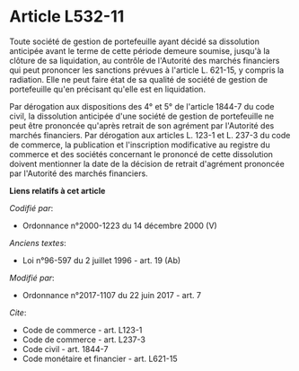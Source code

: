 # Article L532-11

Toute société de gestion de portefeuille ayant décidé sa dissolution anticipée avant le terme de cette période demeure
soumise, jusqu'à la clôture de sa liquidation, au contrôle de l'Autorité des marchés financiers qui peut prononcer les
sanctions prévues à l'article L. 621-15, y compris la radiation. Elle ne peut faire état de sa qualité de société de gestion
de portefeuille qu'en précisant qu'elle est en liquidation. 

Par dérogation aux dispositions des 4° et 5° de l'article 1844-7 du code civil, la dissolution anticipée d'une société de
gestion de portefeuille ne peut être prononcée qu'après retrait de son agrément par l'Autorité des marchés financiers. Par
dérogation aux articles L. 123-1 et L. 237-3 du code de commerce, la publication et l'inscription modificative au registre du
commerce et des sociétés concernant le prononcé de cette dissolution doivent mentionner la date de la décision de retrait
d'agrément prononcée par l'Autorité des marchés financiers.

**Liens relatifs à cet article**

_Codifié par_:

  - Ordonnance n°2000-1223 du 14 décembre 2000 (V)

_Anciens textes_:

  - Loi n°96-597 du 2 juillet 1996 - art. 19 (Ab)

_Modifié par_:

  - Ordonnance n°2017-1107 du 22 juin 2017 - art. 7

_Cite_:

  - Code de commerce - art. L123-1
  - Code de commerce - art. L237-3
  - Code civil - art. 1844-7
  - Code monétaire et financier - art. L621-15
